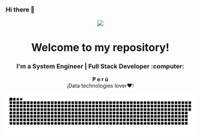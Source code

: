 ### Hi there 👋
<p align="center" width="300">
<img align="center" width="200" src="https://user-images.githubusercontent.com/47759407/107853757-c67dbe80-6de5-11eb-861b-4ed190bbc6cb.png" />
<h1 align="center">Welcome to my repository!</h1>
<h3 align="center">I'm a System Engineer | Full Stack Developer :computer:</h3>
</p>

<p align="center"><strong>P e r ú </strong><br />¡Data technologies lover❤️!</p>
<img align="center" src="https://raw.githubusercontent.com/JaksonCasas19/JaksonCasas19/656c7685aceea2e50b4f7e5ecd976b22c1497f8c/github-contribution-grid-snake.svg" />

